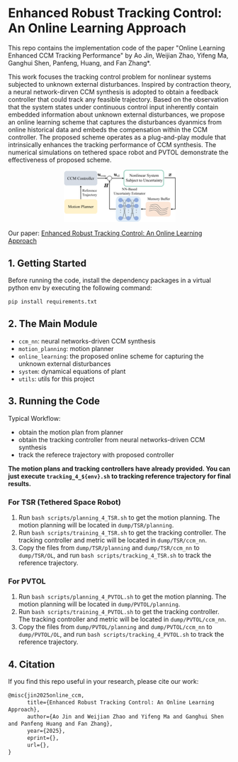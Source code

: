 # Enhanced Robust Tracking Control: An Online Learning Approach

This repo contains the implementation code of the paper "Online Learning Enhanced CCM Tracking Performance" by Ao Jin, Weijian Zhao, Yifeng Ma, Ganghui Shen, Panfeng, Huang, and Fan Zhang*.

This work focuses the tracking control problem for nonlinear systems subjected to unknown external disturbances. Inspired by contraction theory, a neural network-dirven CCM synthesis is adopted to obtain a feedback controller that could track any feasible trajectory. Based on the observation that the system states under continuous control input inherently contain embedded information about unknown external disturbances, we propose an online learning scheme that captures the disturbances dyanmics from online historical data and embeds the compensation within the CCM controller. The proposed scheme operates as a plug-and-play module that intrinsically enhances the tracking performance of CCM synthesis. The numerical simulations on tethered space robot and PVTOL demonstrate the effectiveness of proposed scheme. 

<div align="center">
    <img src="assets/framework.png" width="50%">
</div>

Our paper: [Enhanced Robust Tracking Control: An Online Learning Approach](links)

## 1. Getting Started

Before running the code, install the dependency packages in a virtual python env by executing the following command:

```bash
pip install requirements.txt
```

## 2. The Main Module

* `ccm_nn`: neural networks-driven CCM synthesis
* `motion_planning`: motion planner
* `online_learning`: the proposed online scheme for capturing the unknown external disturbances
* `system`: dynamical equations of plant
* `utils`: utils for this project

## 3. Running the Code

Typical Workflow: 

* obtain the motion plan from planner
* obtain the tracking controller from neural networks-driven CCM synthesis
* track the referece trajectory with proposed controller

**The motion plans and tracking controllers have already provided. You can just execute `tracking_4_${env}.sh` to tracking reference trajectory for final results.** 

### For TSR (Tethered Space Robot)

1. Run `bash scripts/planning_4_TSR.sh` to get the motion planning. The motion planning will be located in `dump/TSR/planning`.
2. Run `bash scripts/training_4_TSR.sh` to get the tracking controller. The tracking controller and metric will be located in `dump/TSR/ccm_nn`.
3. Copy the files from `dump/TSR/planning` and `dump/TSR/ccm_nn` to `dump/TSR/OL`, and run `bash scripts/tracking_4_TSR.sh` to track the reference trajectory.

### For PVTOL

1. Run `bash scripts/planning_4_PVTOL.sh` to get the motion planning. The motion planning will be located in `dump/PVTOL/planning`.
2. Run `bash scripts/training_4_PVTOL.sh` to get the tracking controller. The tracking controller and metric will be located in `dump/PVTOL/ccm_nn`.
3. Copy the files from `dump/PVTOL/planning` and `dump/PVTOL/ccm_nn` to `dump/PVTOL/OL`,  and run `bash scripts/tracking_4_PVTOL.sh` to track the reference trajectory.

## 4. Citation

If you find this repo useful in your research, please cite our work:

```context
@misc{jin2025online_ccm,
      title={Enhanced Robust Tracking Control: An Online Learning Approach}, 
      author={Ao Jin and Weijian Zhao and Yifeng Ma and Ganghui Shen and Panfeng Huang and Fan Zhang},
      year={2025},
      eprint={},
      url={}, 
}
```
